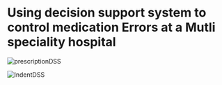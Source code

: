 # Using decision support system to control medication Errors at a Mutli speciality hospital 

![prescriptionDSS](https://user-images.githubusercontent.com/47832124/169964912-9a40d5fc-289c-4023-949b-81c59d8532e8.PNG)

![IndentDSS](https://user-images.githubusercontent.com/47832124/169964886-b86ffbed-ed23-44f5-9f0e-691376962103.PNG) 
